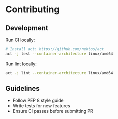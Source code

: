 # Contributing

## Development

Run CI locally:
```bash
# Install act: https://github.com/nektos/act
act -j test --container-architecture linux/amd64
```

Run lint locally:
```bash
act -j lint --container-architecture linux/amd64
```

## Guidelines

- Follow PEP 8 style guide
- Write tests for new features
- Ensure CI passes before submitting PR